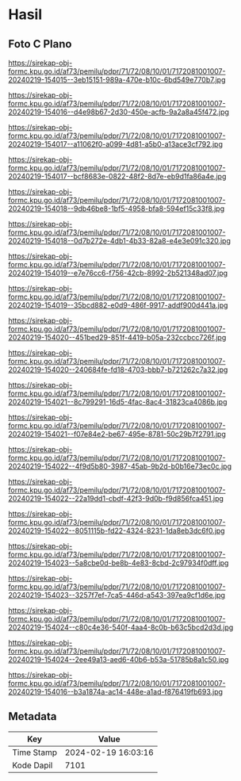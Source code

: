 # Hasil

## Foto C Plano

https://sirekap-obj-formc.kpu.go.id/af73/pemilu/pdpr/71/72/08/10/01/7172081001007-20240219-154015--3eb15151-989a-470e-b10c-6bd549e770b7.jpg

https://sirekap-obj-formc.kpu.go.id/af73/pemilu/pdpr/71/72/08/10/01/7172081001007-20240219-154016--d4e98b67-2d30-450e-acfb-9a2a8a45f472.jpg

https://sirekap-obj-formc.kpu.go.id/af73/pemilu/pdpr/71/72/08/10/01/7172081001007-20240219-154017--a11062f0-a099-4d81-a5b0-a13ace3cf792.jpg

https://sirekap-obj-formc.kpu.go.id/af73/pemilu/pdpr/71/72/08/10/01/7172081001007-20240219-154017--bcf8683e-0822-48f2-8d7e-eb9d1fa86a4e.jpg

https://sirekap-obj-formc.kpu.go.id/af73/pemilu/pdpr/71/72/08/10/01/7172081001007-20240219-154018--9db46be8-1bf5-4958-bfa8-594ef15c33f8.jpg

https://sirekap-obj-formc.kpu.go.id/af73/pemilu/pdpr/71/72/08/10/01/7172081001007-20240219-154018--0d7b272e-4db1-4b33-82a8-e4e3e091c320.jpg

https://sirekap-obj-formc.kpu.go.id/af73/pemilu/pdpr/71/72/08/10/01/7172081001007-20240219-154019--e7e76cc6-f756-42cb-8992-2b521348ad07.jpg

https://sirekap-obj-formc.kpu.go.id/af73/pemilu/pdpr/71/72/08/10/01/7172081001007-20240219-154019--35bcd882-e0d9-486f-9917-addf900d441a.jpg

https://sirekap-obj-formc.kpu.go.id/af73/pemilu/pdpr/71/72/08/10/01/7172081001007-20240219-154020--451bed29-851f-4419-b05a-232ccbcc726f.jpg

https://sirekap-obj-formc.kpu.go.id/af73/pemilu/pdpr/71/72/08/10/01/7172081001007-20240219-154020--240684fe-fd18-4703-bbb7-b721262c7a32.jpg

https://sirekap-obj-formc.kpu.go.id/af73/pemilu/pdpr/71/72/08/10/01/7172081001007-20240219-154021--8c799291-16d5-4fac-8ac4-31823ca4086b.jpg

https://sirekap-obj-formc.kpu.go.id/af73/pemilu/pdpr/71/72/08/10/01/7172081001007-20240219-154021--f07e84e2-be67-495e-8781-50c29b7f2791.jpg

https://sirekap-obj-formc.kpu.go.id/af73/pemilu/pdpr/71/72/08/10/01/7172081001007-20240219-154022--4f9d5b80-3987-45ab-9b2d-b0b16e73ec0c.jpg

https://sirekap-obj-formc.kpu.go.id/af73/pemilu/pdpr/71/72/08/10/01/7172081001007-20240219-154022--22a19dd1-cbdf-42f3-9d0b-f9d856fca451.jpg

https://sirekap-obj-formc.kpu.go.id/af73/pemilu/pdpr/71/72/08/10/01/7172081001007-20240219-154022--8051115b-fd22-4324-8231-1da8eb3dc6f0.jpg

https://sirekap-obj-formc.kpu.go.id/af73/pemilu/pdpr/71/72/08/10/01/7172081001007-20240219-154023--5a8cbe0d-be8b-4e83-8cbd-2c97934f0dff.jpg

https://sirekap-obj-formc.kpu.go.id/af73/pemilu/pdpr/71/72/08/10/01/7172081001007-20240219-154023--3257f7ef-7ca5-446d-a543-397ea9cf1d6e.jpg

https://sirekap-obj-formc.kpu.go.id/af73/pemilu/pdpr/71/72/08/10/01/7172081001007-20240219-154024--c80c4e36-540f-4aa4-8c0b-b63c5bcd2d3d.jpg

https://sirekap-obj-formc.kpu.go.id/af73/pemilu/pdpr/71/72/08/10/01/7172081001007-20240219-154024--2ee49a13-aed6-40b6-b53a-51785b8a1c50.jpg

https://sirekap-obj-formc.kpu.go.id/af73/pemilu/pdpr/71/72/08/10/01/7172081001007-20240219-154016--b3a1874a-ac14-448e-a1ad-f876419fb693.jpg


## Metadata

| Key        | Value               |
| ---------- | ------------------- |
| Time Stamp | 2024-02-19 16:03:16 |
| Kode Dapil | 7101                |



